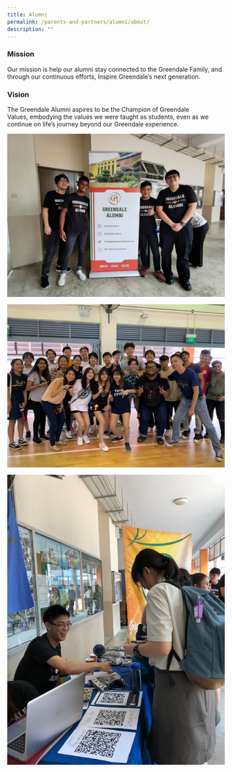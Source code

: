 ```yaml
---
title: Alumni
permalink: /parents-and-partners/alumni/about/
description: ""
---
```

### Mission  
Our mission is help our alumni stay connected to the Greendale Family, and through our continuous efforts, Inspire Greendale’s next generation.

### Vision  
The Greendale Alumni aspires to be the Champion of Greendale Values, embodying the values we were taught as students, even as we continue on life’s journey beyond our Greendale experience.

![](/images/Alumni-1.jpg)

![](/images/Alumni-2.jpg)

![](/images/Alumni-3.jpg)
